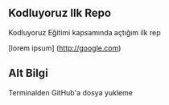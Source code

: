 

<!DOCTYPE html>
<html lang="en">
<head>
   
 <h2> Kodluyoruz Ilk Repo </h2>
<p>Kodluyoruz Eğitimi kapsamında açtığım ilk rep </p>
  
[lorem ipsum] (http://google.com)

## Alt Bilgi 
  Terminalden GitHub'a dosya yukleme
</head>
<body>
    
</body>
</html>
